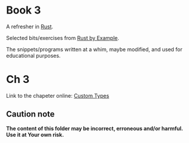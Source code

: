 # Book 3

A refresher in [Rust](https://www.rust-lang.org/).

Selected bits/exercises from [Rust by Example](https://doc.rust-lang.org/rust-by-example/).

The snippets/programs written at a whim, maybe modified, and used for educational purposes.

# Ch 3

Link to the chapeter online: [Custom Types](https://doc.rust-lang.org/rust-by-example/custom_types.html)

## Caution note

**The content of this folder may be incorrect, erroneous and/or harmful. Use it at Your own risk.**
